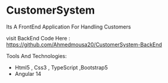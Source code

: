 # CustomerSystem

Its A FrontEnd Application For Handling Customers

visit BackEnd Code Here : https://github.com/Ahmedmousa20/CustomerSystem-BackEnd

Tools And Technologies:
- Html5 , Css3 , TypeScript ,Bootstrap5
- Angular 14 


